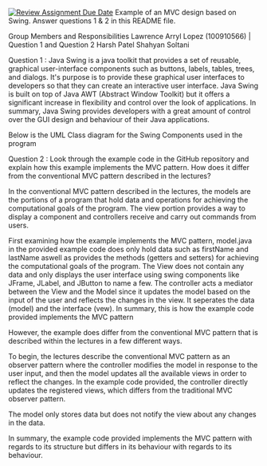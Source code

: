 [![Review Assignment Due Date](https://classroom.github.com/assets/deadline-readme-button-22041afd0340ce965d47ae6ef1cefeee28c7c493a6346c4f15d667ab976d596c.svg)](https://classroom.github.com/a/57HVEcop)
Example of an MVC design based on Swing. Answer questions 1 & 2 in this README file.

Group Members and Responsibilities
Lawrence Arryl Lopez (100910566) | Question 1 and Question 2
Harsh Patel
Shahyan Soltani 

Question 1 : Java Swing is a java toolkit that provides a set of reusable, graphical user-interface components such as buttons, labels, tables, trees, and dialogs. It's purpose is to provide these graphical user interfaces to developers so that they can create an interactive user interface. Java Swing is built on top of Java AWT (Abstract Window Toolkit) but it offers a significant increase in flexibility and control over the look of applications. In summary, Java Swing provides developers with a great amount of control over the GUI design and behaviour of their Java applications. 

Below is the UML Class diagram for the Swing Components used in the program

Question 2 : Look through the example code in the GitHub repository and explain how this example implements the MVC pattern. How does it differ from the conventional MVC pattern described in the lectures?

In the conventional MVC pattern described in the lectures, the models are the portions of a program that hold data and operations for achieving the computational goals of the program. The view portion provides a way to display a component and controllers receive and carry out commands from users. 

First examining how the example implements the MVC pattern, model.java in the provided example code does only hold data such as firstName and lastName aswell as provides the methods (getters and setters) for achieving the computational goals of the program. The View does not contain any data and only displays the user interface using swing components like JFrame, JLabel, and JButton to name a few. The controller acts a mediator between the View and the Model since it updates the model based on the input of the user and reflects the changes in the view. It seperates the data (model) and the interface (vew). In summary, this is how the example code provided implements the MVC pattern 

However, the example does differ from the conventional MVC pattern that is described within the lectures in a few different ways. 

To begin, the lectures describe the conventional MVC pattern as an observer pattern where the controller modifies the model in response to the user input, and then the model updates all the available views in order to reflect the changes. In the example code provided, the controller directly updates the registered views, which differs from the traditional MVC observer pattern.

The model only stores data but does not notify the view about any changes in the data. 

In summary, the example code provided implements the MVC pattern with regards to its structure but differs in its behaviour with regards to its behaviour. 
